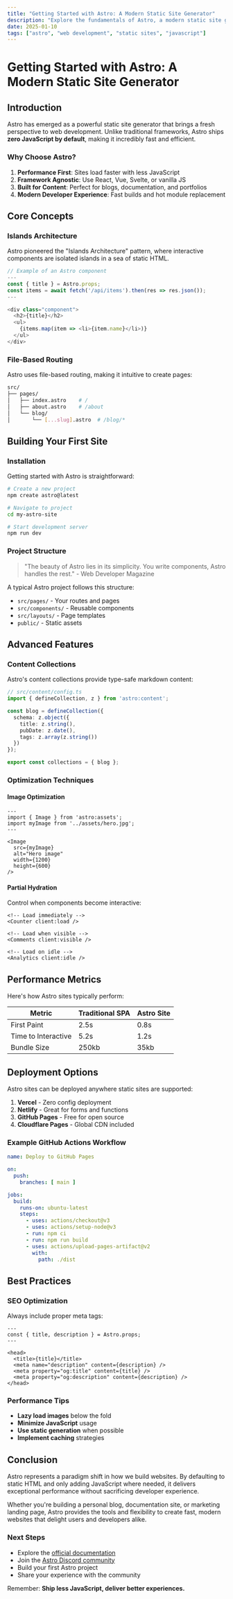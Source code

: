 ```yaml
---
title: "Getting Started with Astro: A Modern Static Site Generator"
description: "Explore the fundamentals of Astro, a modern static site generator that combines the best of static sites with dynamic components."
date: 2025-01-10
tags: ["astro", "web development", "static sites", "javascript"]
---
```


# Getting Started with Astro: A Modern Static Site Generator

## Introduction

Astro has emerged as a powerful static site generator that brings a fresh perspective to web development. Unlike traditional frameworks, Astro ships **zero JavaScript by default**, making it incredibly fast and efficient.

### Why Choose Astro?

1. **Performance First**: Sites load faster with less JavaScript
2. **Framework Agnostic**: Use React, Vue, Svelte, or vanilla JS
3. **Built for Content**: Perfect for blogs, documentation, and portfolios
4. **Modern Developer Experience**: Fast builds and hot module replacement

## Core Concepts

### Islands Architecture

Astro pioneered the "Islands Architecture" pattern, where interactive components are isolated islands in a sea of static HTML.

```javascript
// Example of an Astro component
---
const { title } = Astro.props;
const items = await fetch('/api/items').then(res => res.json());
---

<div class="component">
  <h2>{title}</h2>
  <ul>
    {items.map(item => <li>{item.name}</li>)}
  </ul>
</div>
```

### File-Based Routing

Astro uses file-based routing, making it intuitive to create pages:

```bash
src/
├── pages/
│   ├── index.astro    # /
│   ├── about.astro    # /about
│   └── blog/
│       └── [...slug].astro  # /blog/*
```

## Building Your First Site

### Installation

Getting started with Astro is straightforward:

```bash
# Create a new project
npm create astro@latest

# Navigate to project
cd my-astro-site

# Start development server
npm run dev
```

### Project Structure

> "The beauty of Astro lies in its simplicity. You write components, Astro handles the rest." - Web Developer Magazine

A typical Astro project follows this structure:

- `src/pages/` - Your routes and pages
- `src/components/` - Reusable components
- `src/layouts/` - Page templates
- `public/` - Static assets

## Advanced Features

### Content Collections

Astro's content collections provide type-safe markdown content:

```typescript
// src/content/config.ts
import { defineCollection, z } from 'astro:content';

const blog = defineCollection({
  schema: z.object({
    title: z.string(),
    pubDate: z.date(),
    tags: z.array(z.string())
  })
});

export const collections = { blog };
```

### Optimization Techniques

#### Image Optimization

```astro
---
import { Image } from 'astro:assets';
import myImage from '../assets/hero.jpg';
---

<Image 
  src={myImage} 
  alt="Hero image"
  width={1200}
  height={600}
/>
```

#### Partial Hydration

Control when components become interactive:

```astro
<!-- Load immediately -->
<Counter client:load />

<!-- Load when visible -->
<Comments client:visible />

<!-- Load on idle -->
<Analytics client:idle />
```

## Performance Metrics

Here's how Astro sites typically perform:

| Metric | Traditional SPA | Astro Site |
|--------|----------------|------------|
| First Paint | 2.5s | 0.8s |
| Time to Interactive | 5.2s | 1.2s |
| Bundle Size | 250kb | 35kb |

## Deployment Options

Astro sites can be deployed anywhere static sites are supported:

1. **Vercel** - Zero config deployment
2. **Netlify** - Great for forms and functions
3. **GitHub Pages** - Free for open source
4. **Cloudflare Pages** - Global CDN included

### Example GitHub Actions Workflow

```yaml
name: Deploy to GitHub Pages

on:
  push:
    branches: [ main ]

jobs:
  build:
    runs-on: ubuntu-latest
    steps:
      - uses: actions/checkout@v3
      - uses: actions/setup-node@v3
      - run: npm ci
      - run: npm run build
      - uses: actions/upload-pages-artifact@v2
        with:
          path: ./dist
```

## Best Practices

### SEO Optimization

Always include proper meta tags:

```astro
---
const { title, description } = Astro.props;
---

<head>
  <title>{title}</title>
  <meta name="description" content={description} />
  <meta property="og:title" content={title} />
  <meta property="og:description" content={description} />
</head>
```

### Performance Tips

- **Lazy load images** below the fold
- **Minimize JavaScript** usage
- **Use static generation** when possible
- **Implement caching** strategies

## Conclusion

Astro represents a paradigm shift in how we build websites. By defaulting to static HTML and only adding JavaScript where needed, it delivers exceptional performance without sacrificing developer experience.

Whether you're building a personal blog, documentation site, or marketing landing page, Astro provides the tools and flexibility to create fast, modern websites that delight users and developers alike.

### Next Steps

- Explore the [official documentation](https://astro.build)
- Join the [Astro Discord community](https://astro.build/chat)
- Build your first Astro project
- Share your experience with the community

Remember: **Ship less JavaScript, deliver better experiences.**
